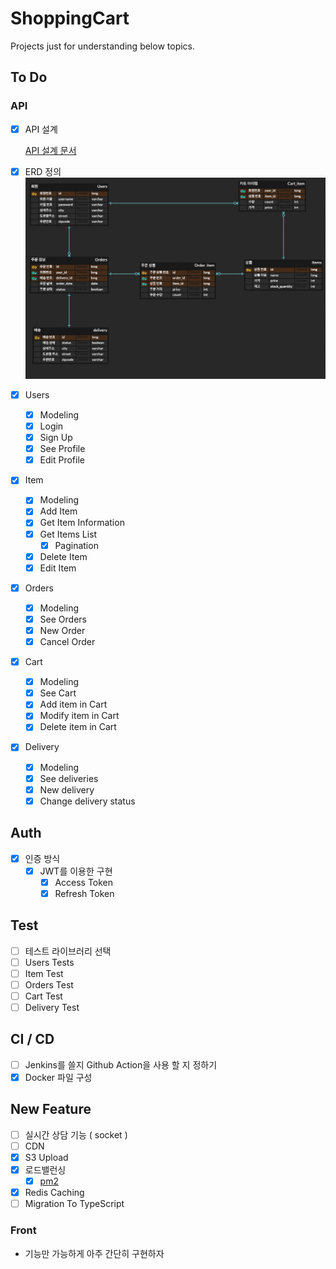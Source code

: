 # ShoppingCart

Projects just for understanding below topics.

## To Do

### API

- [x] API 설계 
  
  [API 설계 문서](files/API_V1_SPEC.pdf)
- [x] ERD 정의 
      ![erd](files/erd.png)

- [x] Users
  - [x] Modeling
  - [x] Login
  - [x] Sign Up
  - [x] See Profile
  - [x] Edit Profile

- [x] Item
  - [x] Modeling
  - [x] Add Item
  - [x] Get Item Information
  - [x] Get Items List
    - [x] Pagination
  - [x] Delete Item
  - [x] Edit Item

- [x] Orders
  - [x] Modeling
  - [x] See Orders
  - [x] New Order
  - [x] Cancel Order

- [x] Cart
  - [x] Modeling
  - [x] See Cart
  - [x] Add item in Cart
  - [x] Modify item in Cart
  - [x] Delete item in Cart

- [x] Delivery
  - [x] Modeling
  - [x] See deliveries
  - [x] New delivery
  - [x] Change delivery status

## Auth

- [x] 인증 방식
  - [x] JWT를 이용한 구현
    - [x] Access Token
    - [x] Refresh Token

## Test
- [ ] 테스트 라이브러리 선택
- [ ] Users Tests
- [ ] Item Test
- [ ] Orders Test
- [ ] Cart Test
- [ ] Delivery Test

## CI / CD
- [ ] Jenkins를 쓸지 Github Action을 사용 할 지 정하기
- [x] Docker 파일 구성

## New Feature
- [ ] 실시간 상담 기능 ( socket )
- [ ] CDN
- [x] S3 Upload
- [x] 로드밸런싱
  - [x] [pm2](files/pm2.md)
- [x] Redis Caching
- [ ] Migration To TypeScript
  
### Front
- 기능만 가능하게 아주 간단히 구현하자

